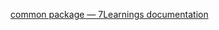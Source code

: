 [common package — 7Learnings documentation](https://7learnings.github.io/repo/S87d3fMVJzoiSKnMknr45Sbeq/common.html#module-common)
